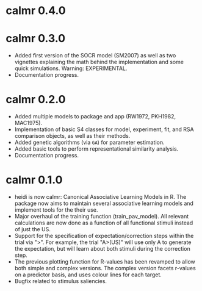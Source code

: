 # calmr 0.4.0

# calmr 0.3.0

* Added first version of the SOCR model (SM2007) as well as two vignettes explaining the math behind the implementation and some quick simulations. Warning: EXPERIMENTAL.
* Documentation progress.

# calmr 0.2.0

* Added multiple models to package and app (RW1972, PKH1982, MAC1975).
* Implementation of basic S4 classes for model, experiment, fit, and RSA comparison objects, as well as their methods.
* Added genetic algorithms (via `GA`) for parameter estimation.
* Added basic tools to perform representational similarity analysis.
* Documentation progress.

# calmr 0.1.0

* heidi is now calmr: Canonical Associative Learning Models in R. The package now aims to maintain several associative learning models and implement tools for the their use.
* Major overhaul of the training function (train_pav_model). All relevant calculations are now done as a function of all functional stimuli instead of just the US.
* Support for the specification of expectation/correction steps within the trial via ">". For example, the trial "A>(US)" will use only A to generate the expectation, but will learn about both stimuli during the correction step.
* The previous plotting function for R-values has been revamped to allow both simple and complex versions. The complex version facets r-values on a predictor basis, and uses colour lines for each target.
* Bugfix related to stimulus saliencies.

